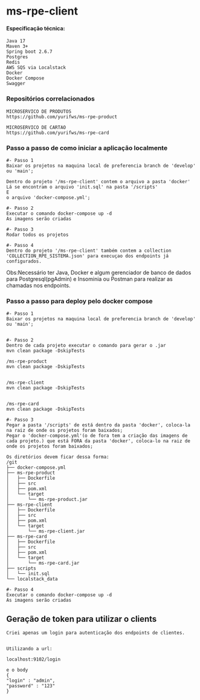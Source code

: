 # ms-rpe-client


#### Especificação técnica:
	Java 17
	Maven 3+
	Spring boot 2.6.7
	Postgres
	Redis
	AWS SQS via Localstack
	Docker
	Docker Compose
	Swagger


### Repositórios correlacionados

	MICROSERVICO DE PRODUTOS
	https://github.com/yurifws/ms-rpe-product
	
	MICROSERVICO DE CARTAO
	https://github.com/yurifws/ms-rpe-card


### Passo a passo de como iniciar a aplicação localmente

	#- Passo 1
	Baixar os projetos na maquina local de preferencia branch de 'develop' ou 'main';
	
	Dentro do projeto '/ms-rpe-client' contem o arquivo a pasta 'docker'
	Lá se encontram o arquivo 'init.sql' na pasta '/scripts'
	E
	o arquivo 'docker-compose.yml';
	
	#- Passo 2
	Executar o comando docker-compose up -d
	As imagens serão criadas
	
	#- Passo 3
	Rodar todos os projetos
	
	#- Passo 4
	Dentro do projeto '/ms-rpe-client' também contem a collection 'COLLECTION_RPE_SISTEMA.json' para execuçao dos endpoints já configurados.

	
Obs:Necessário ter Java, Docker e algum gerenciador de banco de dados para Postgresql(pgAdmin) e Insominia ou Postman para realizar as chamadas nos endpoints.


### Passo a passo para deploy pelo docker compose


	#- Passo 1
	Baixar os projetos na maquina local de preferencia branch de 'develop' ou 'main';
	
	
	#- Passo 2
	Dentro de cada projeto executar o comando para gerar o .jar 
	mvn clean package -DskipTests
	
	/ms-rpe-product
	mvn clean package -DskipTests
	
	
	/ms-rpe-client
	mvn clean package -DskipTests
	
	
	/ms-rpe-card
	mvn clean package -DskipTests
	
	#- Passo 3
	Pegar a pasta '/scripts' de está dentro da pasta 'docker', coloca-la na raiz de onde os projetos foram baixados;
	Pegar o 'docker-compose.yml'(o de fora tem a criação das imagens de cada projeto.) que está FORA da pasta 'docker', coloca-lo na raiz de onde os projetos foram baixados;
	
	Os diretórios devem ficar dessa forma:
	/git
	├── docker-compose.yml
	├── ms-rpe-product
	│   ├── Dockerfile
	│   ├── src
	│   ├── pom.xml 
	│   └── target
	│       └── ms-rpe-product.jar
	├── ms-rpe-client
	│   ├── Dockerfile
	│   ├── src
	│   ├── pom.xml
	│   └── target
	│       └── ms-rpe-client.jar
	├── ms-rpe-card
	│   ├── Dockerfile
	│   ├── src
	│   ├── pom.xml
	│   └── target
	│       └── ms-rpe-card.jar
	├── scripts
	│   └── init.sql
	└── localstack_data
	
	#- Passo 4
	Executar o comando docker-compose up -d
	As imagens serão criadas
	
	
## Geração de token para utilizar o clients

	Criei apenas um login para autenticação dos endpoints de clientes.
	
	
	Utilizando a url:
	
	localhost:9102/login
	
	e o body
	{
	"login" : "admin",
	"password" : "123"
	}
	
	